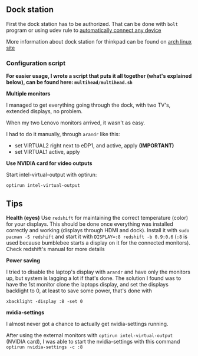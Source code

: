 Dock station
---

First the dock station has to be authorized.
That can be done with `bolt` program or using udev rule to [automatically connect any device](https://wiki.archlinux.org/index.php/Thunderbolt#Automatically_connect_any_device)

More information about dock station for thinkpad can be found on [arch linux site](https://wiki.archlinux.org/index.php/ThinkPad_docks)

### Configuration script

**For easier usage, I wrote a script that puts it all together (what's explained below), can be found here: `multihead/multihead.sh`**

**Multiple monitors**

I managed to get everything going through the dock, with two TV's, extended displays, no problem.

When my two Lenovo monitors arrived, it wasn't as easy.

I had to do it manually, through `arandr` like this:

- set VIRTUAL2 right next to eDP1, and active, apply **(IMPORTANT)**
- set VIRTUAL1 active, apply

**Use NVIDIA card for video outputs**

Start intel-virtual-output with optirun:

`optirun intel-virtual-output`

## Tips

**Health (eyes)**
Use `redshift` for maintaining the correct temperature (color) for your displays.
This should be done once everything was installed correctly and working (displays through HDMI and dock).
Install it with `sudo pacman -S redshift` and start it with `DISPLAY=:8 redshift -b 0.9:0.6` (`:8` is used because
bumblebee starts a display on it for the connected monitors). Check redshift's manual for more details

**Power saving**

I tried to disable the laptop's display with `arandr` and have only the monitors up, but system is lagging a lot if that's done. The solution I found was to have the 1st monitor clone the laptops display, and set the displays backlight to 0, at least to save some power, that's done with

`xbacklight -display :8 -set 0`

**nvidia-settings**

I almost never got a chance to actually get nvidia-settings running.

After using the external monitors with `optirun intel-virtual-output` (NVIDIA card), I was able to start the nvidia-settings with this command `optirun nvidia-settings -c :8`